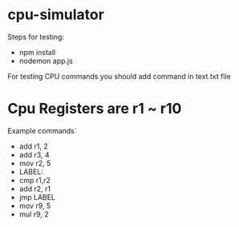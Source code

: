 # cpu-simulator

Steps for testing:
  - npm install
  - nodemon app.js 

For testing CPU commands you should add command in  text.txt file
# Cpu Registers are r1 ~ r10 
Example commands`
- add r1, 2
- add r3, 4
- mov r2, 5
- LABEL:
- cmp r1,r2
- add r2, r1
- jmp LABEL
- mov r9, 5
- mul r9, 2
